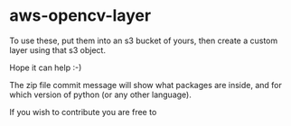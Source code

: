 # aws-opencv-layer
To use these, put them into an s3 bucket of yours, then create a custom layer using that s3 object.

Hope it can help :-) 

The zip file commit message will show what packages are inside, and for which version of python (or any other language).

If you wish to contribute you are free to
